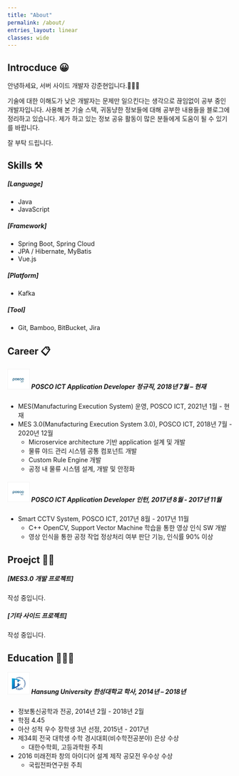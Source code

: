 ```yaml
---
title: "About"
permalink: /about/
entries_layout: linear
classes: wide
---
```


## Introcduce 😀

안녕하세요, 서버 사이드 개발자 강준현입니다.🙋🏻‍♂️

기술에 대한 이해도가 낮은 개발자는 문제만 일으킨다는 생각으로 끊임없이 공부 중인 개발자입니다. 
사용해 본 기술 스택, 귀동냥한 정보들에 대해 공부한 내용들을 블로그에 정리하고 있습니다. 
제가 하고 있는 정보 공유 활동이 많은 분들에게 도움이 될 수 있기를 바랍니다. 

잘 부탁 드립니다.

## Skills ⚒
##### [Language]
- Java
- JavaScript

##### [Framework]
- Spring Boot, Spring Cloud
- JPA / Hibernate, MyBatis
- Vue.js

##### [Platform]
- Kafka

##### [Tool]
- Git, Bamboo, BitBucket, Jira

## Career 📋
##### <img src="/images/about/about-1.jpg" width="50"/>  POSCO ICT Application Developer 정규직, 2018년 7월 – 현재<br> 
- MES(Manufacturing Execution System) 운영, POSCO ICT, 2021년 1월 - 현재<br> 
- MES 3.0(Manufacturing Execution System 3.0), POSCO ICT, 2018년 7월 - 2020년 12월<br> 
    - Microservice architecture 기반 application 설계 및 개발<br>
    - 물류 야드 관리 시스템 공통 컴포넌트 개발<br>
    - Custom Rule Engine 개발<br>
    - 공정 내 물류 시스템 설계, 개발 및 안정화<br>

##### <img src="/images/about/about-1.jpg" width="50"/>  POSCO ICT Application Developer 인턴, 2017년 8월 - 2017년 11월<br>
- Smart CCTV System, POSCO ICT, 2017년 8월 - 2017년 11월<br>
    - C++ OpenCV, Support Vector Machine 학습을 통한 영상 인식 SW 개발<br>
    - 영상 인식을 통한 공정 작업 정상처리 여부 판단 기능, 인식률 90% 이상<br>

## Proejct 👨‍💻
##### [MES3.0 개발 프로젝트]
작성 중입니다.

##### [기타 사이드 프로젝트]
작성 중입니다.

## Education 👨🏻‍🎓
##### <img src="/images/about/about-2.jpg" width="50"/>  Hansung University 한성대학교 학사, 2014년 – 2018년<br> 
- 정보통신공학과 전공, 2014년 2월 - 2018년 2월
- 학점 4.45
- 아산 성적 우수 장학생 3년 선정, 2015년 - 2017년
- 제34회 전국 대학생 수학 경시대회(비수학전공분야) 은상 수상
  - 대한수학회, 고등과학원 주최
- 2016 미래전파 창의 아이디어 설계 제작 공모전 우수상 수상
  - 국립전파연구원 주최